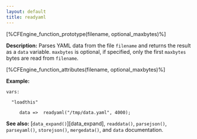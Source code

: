```yaml
---
layout: default
title: readyaml
---
```


[%CFEngine_function_prototype(filename, optional_maxbytes)%]

**Description:** Parses YAML data from the file `filename` and returns the
result as a `data` variable. `maxbytes` is optional, if specified, only the
first `maxbytes` bytes are read from `filename`.

[%CFEngine_function_attributes(filename, optional_maxbytes)%]

**Example:**

```cf3
vars:

  "loadthis"

     data =>  readyaml("/tmp/data.yaml", 4000);
```

**See also:** [`data_expand()`][data_expand], `readdata()`, `parsejson()`, `parseyaml()`, `storejson()`, `mergedata()`, and `data` documentation.
